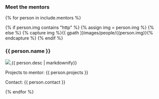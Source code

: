 <div id="meet-the-mentors">
<h3>Meet the mentors</h3>
<div id="accordion" class="gsoc-accordion">

{% for person in include.mentors %}

{% if person.img contains "http" %}
  {% assign img = person.img %}
{% else %}
  {% capture img %}{{ gpath }}images/people/{{person.img}}{% endcapture %}
{% endif %}

<h3> {{ person.name }}</h3>
<div>
     <a href="{{ person.url}}" target="_blank">
         <img class="mentor-img" src="{{ img }}"  />
     </a>
     {{ person.desc | markdownify}}
     <p>
     Projects to mentor: {{ person.projects }}
     </p>
     <p>
     Contact: {{ person.contact }}
     </p>
</p>
</div>

{% endfor %}

</div>
</div>

<script>
document.addEventListener("DOMContentLoaded", function() {
    $("#accordion").accordion({
        active: false,
        collapsible: true,
        autoHeight: false,
        heightStyle: "content",
    });
});
</script>
